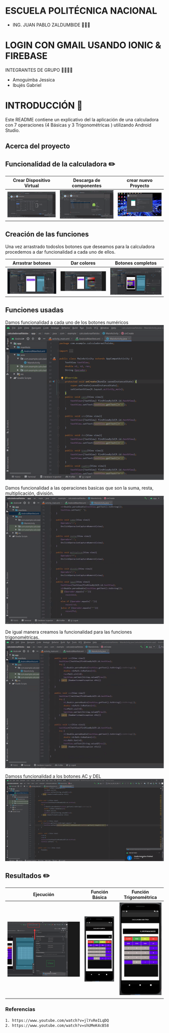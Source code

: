 # ESCUELA POLITÉCNICA NACIONAL

* ING. JUAN PABLO ZALDUMBIDE 👨🏻‍🏫

#  LOGIN CON GMAIL USANDO IONIC & FIREBASE

INTEGRANTES DE GRUPO  👨‍💻👩‍💻 
- Amoguimba Jessica
- Ibujés Gabriel



# INTRODUCCIÓN  📝

Este README contiene un explicativo del la aplicación de una calculadora con 7 operaciones (4 Básicas y 3 Trigonométricas ) utilizando Android Studio.

## Acerca del proyecto ##

## Funcionalidad de la calculadora :pencil2:

| **Crear Dispositivo Virtual** | **Descarga de componentes**  | **crear nuevo Proyecto**  |
| ------------- | ------------- | ------------- | 
|![myimage-alt-tag](https://github.com/JESSICAAMOGUIMBA/Imagenes_calculadora/blob/master/Calculadora/DispsitivoVirtual1.png) |![myimage-alt-tag](https://github.com/JESSICAAMOGUIMBA/Imagenes_calculadora/blob/master/Calculadora/DispositivoVirtual2.png) |![myimage-alt-tag](https://github.com/JESSICAAMOGUIMBA/Imagenes_calculadora/blob/master/Calculadora/CraeNuevoProyecto.png)  |![myimage-alt-tag]|

## Creación de las funciones
Una vez arrastrado todoslos botones que deseamos para la calculadora procedemos a dar funcionalidad a cada uno de ellos.

| **Arrastrar botones** | **Dar colores**  | **Botones completos**  |
| ------------- | ------------- | ------------- | 
|![myimage-alt-tag](https://github.com/JESSICAAMOGUIMBA/Imagenes_calculadora/blob/master/Calculadora/ArrastramosComponentes.png) |![myimage-alt-tag](https://github.com/JESSICAAMOGUIMBA/Imagenes_calculadora/blob/master/Calculadora/CambiamosColores.png) |![myimage-alt-tag](https://github.com/JESSICAAMOGUIMBA/Imagenes_calculadora/blob/master/Calculadora/TerminamosBotonesCalculadora.png)  |![myimage-alt-tag]|

## Funciones usadas

Damos funcionalidad a cada uno de los botones numéricos
![myimage-alt-tag](https://github.com/JESSICAAMOGUIMBA/Imagenes_calculadora/blob/master/Calculadora/NumerosBotones.png)

Damos funcionalidad a las operaciones basicas que son la suma, resta, multiplicación, división.
![myimage-alt-tag](https://github.com/JESSICAAMOGUIMBA/Imagenes_calculadora/blob/master/Calculadora/Operaciones%20Basicas.png)

De igual manera creamos la funcionalidad para las funciones trigonométricas.
![myimage-alt-tag](https://github.com/JESSICAAMOGUIMBA/Imagenes_calculadora/blob/master/Calculadora/OperacionesTrigonometricas.png)

Damoss funcionalidad a los botones AC y DEL
![myimage-alt-tag](https://github.com/JESSICAAMOGUIMBA/Imagenes_calculadora/blob/master/Calculadora/FuncionesAC_DEL.png)

## Resultados :pencil2:

| **Ejecución** | **Función Básica**  | **Función Trigonométrica**  |
| ------------- | ------------- | ------------- | 
|![myimage-alt-tag](https://github.com/JESSICAAMOGUIMBA/Imagenes_calculadora/blob/master/Calculadora/Ejecucion.png) |![myimage-alt-tag](https://github.com/JESSICAAMOGUIMBA/Imagenes_calculadora/blob/master/Calculadora/Suma.png) |![myimage-alt-tag](https://github.com/JESSICAAMOGUIMBA/Imagenes_calculadora/blob/master/Calculadora/Sen90.jpeg)  |![myimage-alt-tag]|

### Referencias ###
    1. https://www.youtube.com/watch?v=jlYvReILqDQ
    2. https://www.youtube.com/watch?v=shUMeK4cB58
    
